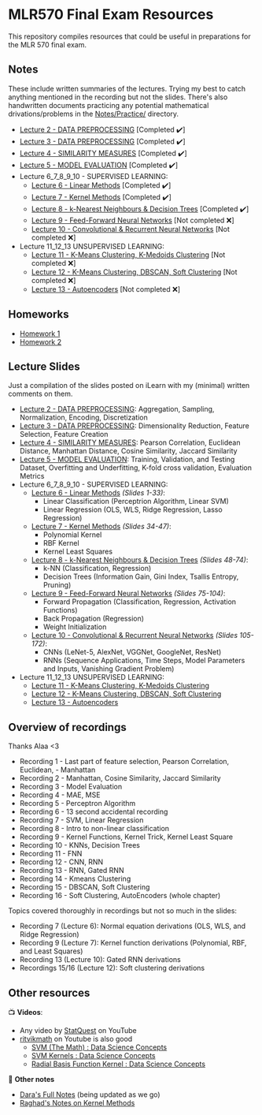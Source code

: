 # MLR570 Final Exam Resources
This repository compiles resources that could be useful in preparations for the MLR 570 final exam.

## Notes 
These include written summaries of the lectures. Trying my best to catch anything mentioned in the recording but not the slides. There's also handwritten documents practicing any potential mathematical drivations/problems in the [Notes/Practice/](https://github.com/lujain-khalil/MLR570-Final/blob/main/Notes/Practice) directory.

- [Lecture 2 - DATA PREPROCESSING](https://github.com/lujain-khalil/MLR570-Final/blob/main/Notes/Lecture%202.md) \[Completed :heavy_check_mark:\]
- [Lecture 3 - DATA PREPROCESSING](https://github.com/lujain-khalil/MLR570-Final/blob/main/Notes/Lecture%203.md) \[Completed :heavy_check_mark:\]
- [Lecture 4 - SIMILARITY MEASURES](https://github.com/lujain-khalil/MLR570-Final/blob/main/Notes/Lecture%204.md) \[Completed :heavy_check_mark:\]
- [Lecture 5 - MODEL EVALUATION](https://github.com/lujain-khalil/MLR570-Final/blob/main/Notes/Lecture%205.md) \[Completed :heavy_check_mark:\]
- Lecture 6_7_8_9_10 - SUPERVISED LEARNING: 
    - [Lecture 6 - Linear Methods](https://github.com/lujain-khalil/MLR570-Final/blob/main/Notes/Lecture%206.md) \[Completed :heavy_check_mark:\]
    - [Lecture 7 - Kernel Methods](https://github.com/lujain-khalil/MLR570-Final/blob/main/Notes/Lecture%207.md) \[Completed :heavy_check_mark:\]
    - [Lecture 8 - k-Nearest Neighbours & Decision Trees](https://github.com/lujain-khalil/MLR570-Final/blob/main/Notes/Lecture%208.md) \[Completed :heavy_check_mark:\]
    - [Lecture 9 - Feed-Forward Neural Networks](https://github.com/lujain-khalil/MLR570-Final/blob/main/Notes/Lecture%209.md) \[Not completed :x:\]
    - [Lecture 10 - Convolutional & Recurrent Neural Networks](https://github.com/lujain-khalil/MLR570-Final/blob/main/Notes/Lecture%2010.md) \[Not completed :x:\]
- Lecture 11_12_13 UNSUPERVISED LEARNING:
    - [Lecture 11 - K-Means Clustering, K-Medoids Clustering]() \[Not completed :x:\]
    - [Lecture 12 - K-Means Clustering, DBSCAN, Soft Clustering]() \[Not completed :x:\]
    - [Lecture 13 - Autoencoders]() \[Not completed :x:\]
    
## Homeworks

- [Homework 1](https://github.com/lujain-khalil/MLR570-Final/tree/main/Homeworks/Homework%201)
- [Homework 2](https://github.com/lujain-khalil/MLR570-Final/tree/main/Homeworks/Homework%202)

## Lecture Slides 
Just a compilation of the slides posted on iLearn with my (minimal) written comments on them.

- [Lecture 2 - DATA PREPROCESSING](https://github.com/lujain-khalil/MLR570-Final/blob/main/Lecture%20Slides/Lecture%202.pdf): Aggregation, Sampling, Normalization, Encoding, Discretization
- [Lecture 3 - DATA PREPROCESSING](https://github.com/lujain-khalil/MLR570-Final/blob/main/Lecture%20Slides/Lecture%203.pdf): Dimensionality Reduction, Feature Selection, Feature Creation
- [Lecture 4 - SIMILARITY MEASURES](https://github.com/lujain-khalil/MLR570-Final/blob/main/Lecture%20Slides/Lecture%204.pdf): Pearson Correlation, Euclidean Distance, Manhattan Distance, Cosine Similarity, Jaccard Similarity
- [Lecture 5 - MODEL EVALUATION](https://github.com/lujain-khalil/MLR570-Final/blob/main/Lecture%20Slides/Lecture%205.pdf): Training, Validation, and Testing Dataset, Overfitting and Underfitting, K-fold cross validation, Evaluation Metrics
- Lecture 6_7_8_9_10 - SUPERVISED LEARNING: 
    - [Lecture 6 - Linear Methods](https://github.com/lujain-khalil/MLR570-Final/blob/main/Lecture%20Slides/Lecture%206.pdf)  _(Slides 1-33)_:
        - Linear Classification (Perceptrion Algorithm, Linear SVM)
        - Linear Regression (OLS, WLS, Ridge Regression, Lasso Regression)
    - [Lecture 7 - Kernel Methods](https://github.com/lujain-khalil/MLR570-Final/blob/main/Lecture%20Slides/Lecture%207.pdf) _(Slides 34-47)_: 
        - Polynomial Kernel
        - RBF Kernel
        - Kernel Least Squares 
    - [Lecture 8 - k-Nearest Neighbours & Decision Trees](https://github.com/lujain-khalil/MLR570-Final/blob/main/Lecture%20Slides/Lecture%208.pdf) _(Slides 48-74)_: 
        - k-NN (Classification, Regression)
        - Decision Trees (Information Gain, Gini Index, Tsallis Entropy, Pruning) 
    - [Lecture 9 - Feed-Forward Neural Networks](https://github.com/lujain-khalil/MLR570-Final/blob/main/Lecture%20Slides/Lecture%209.pdf) _(Slides 75-104)_: 
        - Forward Propagation (Classification, Regression, Activation Functions)
        - Back Propagation (Regression)
        - Weight Initialization
    - [Lecture 10 - Convolutional & Recurrent Neural Networks](https://github.com/lujain-khalil/MLR570-Final/blob/main/Lecture%20Slides/Lecture%2010.pdf) _(Slides 105-172)_:
        - CNNs (LeNet-5, AlexNet, VGGNet, GoogleNet, ResNet)
        - RNNs (Sequence Applications, Time Steps, Model Parameters and Inputs, Vanishing Gradient Problem)
- Lecture 11_12_13 UNSUPERVISED LEARNING:
    - [Lecture 11 - K-Means Clustering, K-Medoids Clustering]()
    - [Lecture 12 - K-Means Clustering, DBSCAN, Soft Clustering]()
    - [Lecture 13 - Autoencoders]()

## Overview of recordings
Thanks Alaa <3

- Recording 1 - Last part of feature selection, Pearson Correlation, Euclidean, - Manhattan
- Recording 2 - Manhattan, Cosine Similarity, Jaccard Similarity
- Recording 3 - Model Evaluation
- Recording 4 - MAE, MSE
- Recording 5 - Perceptron Algorithm
- Recording 6 - 13 second accidental recording
- Recording 7 - SVM, Linear Regression
- Recording 8 - Intro to non-linear classification
- Recording 9 - Kernel Functions, Kernel Trick, Kernel Least Square
- Recording 10 - KNNs, Decision Trees
- Recording 11 - FNN
- Recording 12 - CNN, RNN
- Recording 13 - RNN, Gated RNN
- Recording 14 - Kmeans Clustering
- Recording 15 - DBSCAN, Soft Clustering
- Recording 16 - Soft Clustering, AutoEncoders (whole chapter)

Topics covered thoroughly in recordings but not so much in the slides:

- Recording 7 (Lecture 6): Normal equation derivations (OLS, WLS, and Ridge Regression)
- Recording 9 (Lecture 7): Kernel function derivations (Polynomial, RBF, and Least Squares)
- Recording 13 (Lecture 10): Gated RNN derivations
- Recordings 15/16 (Lecture 12): Soft clustering derivations

## Other resources 

:tv: **Videos**:
- Any video by [StatQuest](https://www.youtube.com/channel/UCtYLUTtgS3k1Fg4y5tAhLbw) on YouTube
- [ritvikmath](https://www.youtube.com/@ritvikmath) on Youtube is also good
    - [SVM (The Math) : Data Science Concepts
    ](https://www.youtube.com/watch?v=bM4_AstaBZo&t=512s)
    - [SVM Kernels : Data Science Concepts](https://www.youtube.com/watch?v=OKFMZQyDROI&t=0s)
    - [Radial Basis Function Kernel : Data Science Concepts](https://www.youtube.com/watch?v=Q0ExqOphnW0)

:page_with_curl: **Other notes**
- [Dara's Full Notes](https://github.com/lujain-khalil/MLR570-Final/blob/main/Other%20Resources/Dara-Full$20Notes.pdf) (being updated as we go)
- [Raghad's Notes on Kernel Methods](https://github.com/lujain-khalil/MLR570-Final/blob/main/Other%20Resources/Raghad-Kernel$20Methods.pdf)